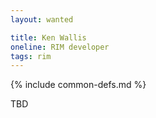 ```yaml
---
layout: wanted

title: Ken Wallis
oneline: RIM developer
tags: rim
---
```

{% include common-defs.md %}

TBD
